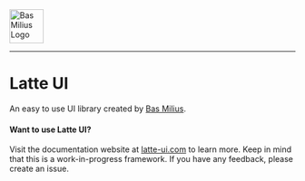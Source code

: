 <a href="https://bas.dev" target="_blank" rel="noopener">
	<img src="https://bmcdn.nl/assets/branding/logo.svg" alt="Bas Milius Logo" height="60" width="60" />
</a>

---

# Latte UI
An easy to use UI library created by [Bas Milius](https://bas.dev).

#### Want to use Latte UI?
Visit the documentation website at [latte-ui.com](https://latte-ui.com) to learn more. Keep in mind
that this is a work-in-progress framework. If you have any feedback, please create an issue.
